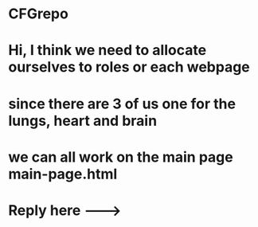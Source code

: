 # CFGrepo

# Hi, I think we need to allocate ourselves to roles or each webpage

# since there are 3 of us one for the lungs, heart and brain

# we can all work on the main page main-page.html

# Reply here --->

